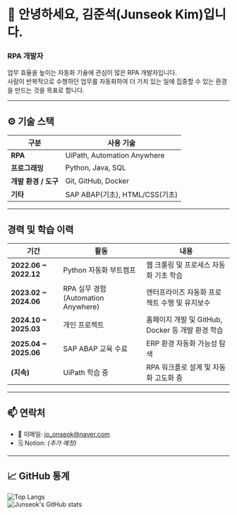 # 👋 안녕하세요, 김준석(Junseok Kim)입니다.

### RPA 개발자  
업무 효율을 높이는 자동화 기술에 관심이 많은 RPA 개발자입니다.  
사람이 반복적으로 수행하던 업무를 자동화하여 더 가치 있는 일에 집중할 수 있는 환경을 만드는 것을 목표로 합니다.

---

## ⚙️ 기술 스택

| 구분 | 사용 기술 |
|------|------------|
| **RPA** | UiPath, Automation Anywhere |
| **프로그래밍** | Python, Java, SQL |
| **개발 환경 / 도구** | Git, GitHub, Docker |
| **기타** | SAP ABAP(기초), HTML/CSS(기초) |

---

## 경력 및 학습 이력

| 기간 | 활동 | 내용 |
|------|------|------|
| **2022.06 ~ 2022.12** | Python 자동화 부트캠프 | 웹 크롤링 및 프로세스 자동화 기초 학습 |
| **2023.02 ~ 2024.06** | RPA 실무 경험 (Automation Anywhere) | 엔터프라이즈 자동화 프로젝트 수행 및 유지보수 |
| **2024.10 ~ 2025.03** | 개인 프로젝트 | 홈페이지 개발 및 GitHub, Docker 등 개발 환경 학습 |
| **2025.04 ~ 2025.06** | SAP ABAP 교육 수료 | ERP 환경 자동화 가능성 탐색 |
| **(지속)** | UiPath 학습 중 | RPA 워크플로 설계 및 자동화 고도화 중 |

---

## 📫 연락처

- 📧 이메일: [jo_onseok@naver.com](mailto:jo_onseok@naver.com)  
- 🗒️ Notion: *(추가 예정)*  

---

## 📈 GitHub 통계

![Top Langs](https://github-readme-stats.vercel.app/api/top-langs/?username=joonseok-kim&layout=compact&theme=tokyonight)  
![Junseok's GitHub stats](https://github-readme-stats.vercel.app/api?username=joonseok-kim&show_icons=true&theme=tokyonight)
